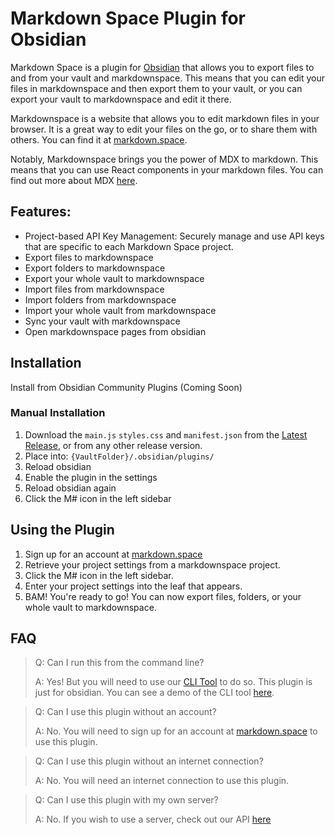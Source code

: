 # Markdown Space Plugin for Obsidian

Markdown Space is a plugin for [Obsidian](https://obsidian.md) that allows you to export files to and from your vault and markdownspace. This means that you can edit your files in markdownspace and then export them to your vault, or you can export your vault to markdownspace and edit it there.


Markdownspace is a website that allows you to edit markdown files in your browser. It is a great way to edit your files on the go, or to share them with others. You can find it at [markdown.space](https://markdown.space).

Notably, Markdownspace brings you the power of MDX to markdown. This means that you can use React components in your markdown files. You can find out more about MDX [here](https://mdxjs.com/).

## Features:
- Project-based API Key Management: Securely manage and use API keys that are specific to each Markdown Space project.
- Export files to markdownspace
- Export folders to markdownspace
- Export your whole vault to markdownspace
- Import files from markdownspace
- Import folders from markdownspace
- Import your whole vault from markdownspace
- Sync your vault with markdownspace
- Open markdownspace pages from obsidian


## Installation

Install from Obsidian Community Plugins (Coming Soon)

### Manual Installation

1. Download the `main.js` `styles.css` and `manifest.json` from the [Latest Release](https://github.com/markdown-space/markdownspace-obsidian-plugin/releases/latest), or from any other release version.
2. Place into: `{VaultFolder}/.obsidian/plugins/`
3. Reload obsidian
4. Enable the plugin in the settings
5. Reload obsidian again
6. Click the M# icon in the left sidebar

## Using the Plugin

1. Sign up for an account at [markdown.space](https://markdown.space)
2. Retrieve your project settings from a markdownspace project.
3. Click the M# icon in the left sidebar.
4. Enter your project settings into the leaf that appears.
5. BAM! You're ready to go! You can now export files, folders, or your whole vault to markdownspace.


## FAQ

> Q: Can I run this from the command line?
>
> A: Yes! But you will need to use our [CLI Tool](https://www.npmjs.com/package/@markdownspace/cli) to do so. This plugin is just for obsidian. You can see a demo of the CLI tool [here](https://github.com/markdown-space/demo-auto-publish).

> Q: Can I use this plugin without an account?
>
> A: No. You will need to sign up for an account at [markdown.space](https://markdown.space) to use this plugin.

> Q: Can I use this plugin without an internet connection?
>
> A: No. You will need an internet connection to use this plugin.

> Q: Can I use this plugin with my own server?
>
> A: No. If you wish to use a server, check out our API [here](https://www.npmjs.com/package/@markdownspace/api)